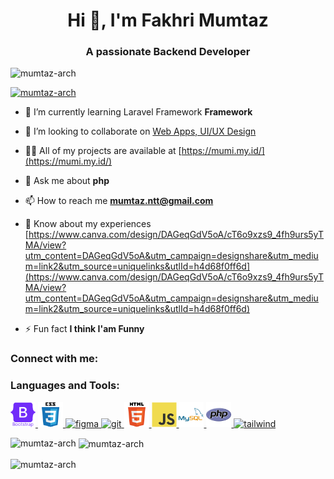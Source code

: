 <h1 align="center">Hi 👋, I'm Fakhri Mumtaz</h1>
<h3 align="center">A passionate Backend Developer</h3>

<p align="left"> <img src="https://komarev.com/ghpvc/?username=mumtaz-arch&label=Profile%20views&color=0e75b6&style=flat" alt="mumtaz-arch" /> </p>

<p align="left"> <a href="https://github.com/ryo-ma/github-profile-trophy"><img src="https://github-profile-trophy.vercel.app/?username=mumtaz-arch" alt="mumtaz-arch" /></a> </p>

- 🌱 I’m currently learning Laravel Framework **Framework**

- 👯 I’m looking to collaborate on [Web Apps, UI/UX Design](https://mumi.my.id/#portfolio)

- 👨‍💻 All of my projects are available at [https://mumi.my.id/](https://mumi.my.id/)

- 💬 Ask me about **php**

- 📫 How to reach me **mumtaz.ntt@gmail.com**

- 📄 Know about my experiences [https://www.canva.com/design/DAGeqGdV5oA/cT6o9xzs9_4fh9urs5yTMA/view?utm_content=DAGeqGdV5oA&utm_campaign=designshare&utm_medium=link2&utm_source=uniquelinks&utlId=h4d68f0ff6d](https://www.canva.com/design/DAGeqGdV5oA/cT6o9xzs9_4fh9urs5yTMA/view?utm_content=DAGeqGdV5oA&utm_campaign=designshare&utm_medium=link2&utm_source=uniquelinks&utlId=h4d68f0ff6d)

- ⚡ Fun fact **I think I'am Funny**

<h3 align="left">Connect with me:</h3>
<p align="left">
</p>

<h3 align="left">Languages and Tools:</h3>
<p align="left"> <a href="https://getbootstrap.com" target="_blank" rel="noreferrer"> <img src="https://raw.githubusercontent.com/devicons/devicon/master/icons/bootstrap/bootstrap-plain-wordmark.svg" alt="bootstrap" width="40" height="40"/> </a> <a href="https://www.w3schools.com/css/" target="_blank" rel="noreferrer"> <img src="https://raw.githubusercontent.com/devicons/devicon/master/icons/css3/css3-original-wordmark.svg" alt="css3" width="40" height="40"/> </a> <a href="https://www.figma.com/" target="_blank" rel="noreferrer"> <img src="https://www.vectorlogo.zone/logos/figma/figma-icon.svg" alt="figma" width="40" height="40"/> </a> <a href="https://git-scm.com/" target="_blank" rel="noreferrer"> <img src="https://www.vectorlogo.zone/logos/git-scm/git-scm-icon.svg" alt="git" width="40" height="40"/> </a> <a href="https://www.w3.org/html/" target="_blank" rel="noreferrer"> <img src="https://raw.githubusercontent.com/devicons/devicon/master/icons/html5/html5-original-wordmark.svg" alt="html5" width="40" height="40"/> </a> <a href="https://developer.mozilla.org/en-US/docs/Web/JavaScript" target="_blank" rel="noreferrer"> <img src="https://raw.githubusercontent.com/devicons/devicon/master/icons/javascript/javascript-original.svg" alt="javascript" width="40" height="40"/> </a> <a href="https://www.mysql.com/" target="_blank" rel="noreferrer"> <img src="https://raw.githubusercontent.com/devicons/devicon/master/icons/mysql/mysql-original-wordmark.svg" alt="mysql" width="40" height="40"/> </a> <a href="https://www.php.net" target="_blank" rel="noreferrer"> <img src="https://raw.githubusercontent.com/devicons/devicon/master/icons/php/php-original.svg" alt="php" width="40" height="40"/> </a> <a href="https://tailwindcss.com/" target="_blank" rel="noreferrer"> <img src="https://www.vectorlogo.zone/logos/tailwindcss/tailwindcss-icon.svg" alt="tailwind" width="40" height="40"/> </a> </p>

<p><img align="left" src="https://github-readme-stats.vercel.app/api/top-langs?username=mumtaz-arch&show_icons=true&locale=en&layout=compact" alt="mumtaz-arch" /></p>

<p>&nbsp;<img align="center" src="https://github-readme-stats.vercel.app/api?username=mumtaz-arch&show_icons=true&locale=en" alt="mumtaz-arch" /></p>

<p><img align="center" src="https://github-readme-streak-stats.herokuapp.com/?user=mumtaz-arch&" alt="mumtaz-arch" /></p>
